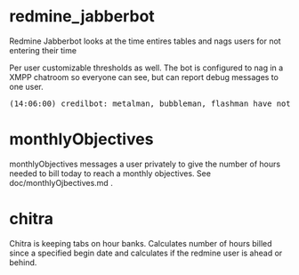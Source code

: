 # redmine_jabberbot

Redmine Jabberbot looks at the time entires tables and nags users for not entering their time

Per user customizable thresholds as well.  The bot is configured to nag in a XMPP chatroom so everyone can see, but can report debug messages to one user.

<pre>
(14:06:00) credilbot: metalman, bubbleman, flashman have not logged time in the last 4 hours
</pre>


# monthlyObjectives

monthlyObjectives messages a user privately to give the number of hours needed to bill today to reach a monthly objectives.  See doc/monthlyOjbectives.md .

# chitra

Chitra is keeping tabs on hour banks.  Calculates number of hours billed since a specified begin date and calculates if the redmine user is ahead or behind.
